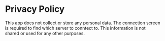 # Privacy Policy

This app does not collect or store any personal data.
The connection screen is required to find which server to conntect to.
This information is not shared or used for any other purposes.

